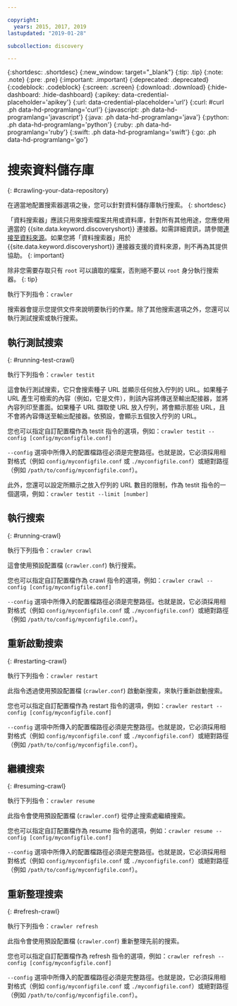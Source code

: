```yaml
---

copyright:
  years: 2015, 2017, 2019
lastupdated: "2019-01-28"

subcollection: discovery

---
```


{:shortdesc: .shortdesc}
{:new_window: target="_blank"}
{:tip: .tip}
{:note: .note}
{:pre: .pre}
{:important: .important}
{:deprecated: .deprecated}
{:codeblock: .codeblock}
{:screen: .screen}
{:download: .download}
{:hide-dashboard: .hide-dashboard}
{:apikey: data-credential-placeholder='apikey'} 
{:url: data-credential-placeholder='url'}
{:curl: #curl .ph data-hd-programlang='curl'}
{:javascript: .ph data-hd-programlang='javascript'}
{:java: .ph data-hd-programlang='java'}
{:python: .ph data-hd-programlang='python'}
{:ruby: .ph data-hd-programlang='ruby'}
{:swift: .ph data-hd-programlang='swift'}
{:go: .ph data-hd-programlang='go'}

# 搜索資料儲存庫
{: #crawling-your-data-repository}

在適當地配置搜索器選項之後，您可以針對資料儲存庫執行搜索。
{: shortdesc}

「資料搜索器」應該只用來搜索檔案共用或資料庫，針對所有其他用途，您應使用適當的 {{site.data.keyword.discoveryshort}} 連接器。如需詳細資訊，請參閱[連接至資料來源](/docs/services/discovery?topic=discovery-sources#sources)。如果您將「資料搜索器」用於 {{site.data.keyword.discoveryshort}} 連接器支援的資料來源，則不再為其提供協助。
{: important}

除非您需要存取只有 `root` 可以讀取的檔案，否則絕不要以 `root` 身分執行搜索器。
{: tip}

執行下列指令：`crawler`

搜索器會提示您提供文件來說明要執行的作業。除了其他搜索選項之外，您還可以執行測試搜索或執行搜索。

## 執行測試搜索
{: #running-test-crawl}

執行下列指令：`crawler testit`

這會執行測試搜索，它只會搜索種子 URL 並顯示任何放入佇列的 URL。如果種子 URL 產生可檢索的內容（例如，它是文件），則該內容將傳送至輸出配接器，並將內容列印至畫面。如果種子 URL 擷取使 URL 放入佇列，將會顯示那些 URL，且不會將內容傳送至輸出配接器。依預設，會顯示五個放入佇列的 URL。

您也可以指定自訂配置檔作為 testit 指令的選項，例如：`crawler testit --config [config/myconfigfile.conf]`

`--config` 選項中所傳入的配置檔路徑必須是完整路徑。也就是說，它必須採用相對格式（例如 `config/myconfigfile.conf` 或 `./myconfigfile.conf`）或絕對路徑（例如 `/path/to/config/myconfigfile.conf`）。

此外，您還可以設定所顯示之放入佇列的 URL 數目的限制，作為 testit 指令的一個選項，例如：`crawler testit --limit [number]`

## 執行搜索
{: #running-crawl}

執行下列指令：`crawler crawl`

這會使用預設配置檔 (`crawler.conf`) 執行搜索。

您也可以指定自訂配置檔作為 crawl 指令的選項，例如：`crawler crawl --config [config/myconfigfile.conf]`

`--config` 選項中所傳入的配置檔路徑必須是完整路徑。也就是說，它必須採用相對格式（例如 `config/myconfigfile.conf` 或 `./myconfigfile.conf`）或絕對路徑（例如 `/path/to/config/myconfigfile.conf`）。

## 重新啟動搜索
{: #restarting-crawl}

執行下列指令：`crawler restart`

此指令透過使用預設配置檔 (`crawler.conf`) 啟動新搜索，來執行重新啟動搜索。

您也可以指定自訂配置檔作為 restart 指令的選項，例如：`crawler restart --config [config/myconfigfile.conf]`

`--config` 選項中所傳入的配置檔路徑必須是完整路徑。也就是說，它必須採用相對格式（例如 `config/myconfigfile.conf` 或 `./myconfigfile.conf`）或絕對路徑（例如 `/path/to/config/myconfigfile.conf`）。

## 繼續搜索
{: #resuming-crawl}

執行下列指令：`crawler resume`

此指令會使用預設配置檔 (`crawler.conf`) 從停止搜索處繼續搜索。

您也可以指定自訂配置檔作為 resume 指令的選項，例如：`crawler resume --config [config/myconfigfile.conf]`

`--config` 選項中所傳入的配置檔路徑必須是完整路徑。也就是說，它必須採用相對格式（例如 `config/myconfigfile.conf` 或 `./myconfigfile.conf`）或絕對路徑（例如 `/path/to/config/myconfigfile.conf`）。

## 重新整理搜索
{: #refresh-crawl}

執行下列指令：`crawler refresh`

此指令會使用預設配置檔 (`crawler.conf`) 重新整理先前的搜索。

您也可以指定自訂配置檔作為 refresh 指令的選項，例如：`crawler refresh --config [config/myconfigfile.conf]`

`--config` 選項中所傳入的配置檔路徑必須是完整路徑。也就是說，它必須採用相對格式（例如 `config/myconfigfile.conf` 或 `./myconfigfile.conf`）或絕對路徑（例如 `/path/to/config/myconfigfile.conf`）。
